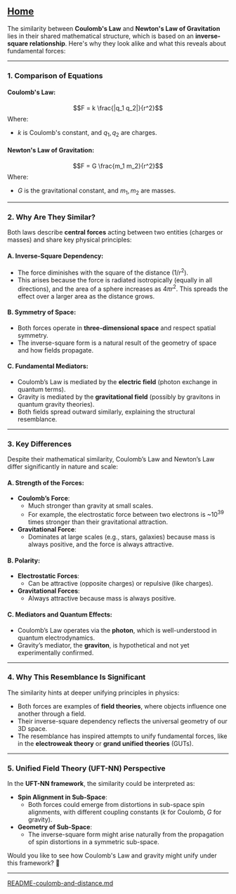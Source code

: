 [Home](https://t2m.io/VwvDcuw)
---

The similarity between **Coulomb's Law** and **Newton's Law of Gravitation** lies in their shared mathematical structure, which is based on an **inverse-square relationship**. Here's why they look alike and what this reveals about fundamental forces:

---

### **1. Comparison of Equations**

#### **Coulomb's Law**:
$$F = k \frac{|q_1 q_2|}{r^2}$$
Where:
- $k$ is Coulomb's constant, and $q_1, q_2$ are charges.

#### **Newton's Law of Gravitation**:
$$F = G \frac{m_1 m_2}{r^2}$$
Where:
- $G$ is the gravitational constant, and $m_1, m_2$ are masses.

---

### **2. Why Are They Similar?**
Both laws describe **central forces** acting between two entities (charges or masses) and share key physical principles:

#### **A. Inverse-Square Dependency**:
- The force diminishes with the square of the distance ($1/r^2$).
- This arises because the force is radiated isotropically (equally in all directions), and the area of a sphere increases as $4\pi r^2$. This spreads the effect over a larger area as the distance grows.

#### **B. Symmetry of Space**:
- Both forces operate in **three-dimensional space** and respect spatial symmetry.
- The inverse-square form is a natural result of the geometry of space and how fields propagate.

#### **C. Fundamental Mediators**:
- Coulomb’s Law is mediated by the **electric field** (photon exchange in quantum terms).
- Gravity is mediated by the **gravitational field** (possibly by gravitons in quantum gravity theories).
- Both fields spread outward similarly, explaining the structural resemblance.

---

### **3. Key Differences**
Despite their mathematical similarity, Coulomb’s Law and Newton’s Law differ significantly in nature and scale:

#### **A. Strength of the Forces**:
- **Coulomb’s Force**:
  - Much stronger than gravity at small scales.
  - For example, the electrostatic force between two electrons is ~$10^{39}$ times stronger than their gravitational attraction.
- **Gravitational Force**:
  - Dominates at large scales (e.g., stars, galaxies) because mass is always positive, and the force is always attractive.

#### **B. Polarity**:
- **Electrostatic Forces**:
  - Can be attractive (opposite charges) or repulsive (like charges).
- **Gravitational Forces**:
  - Always attractive because mass is always positive.

#### **C. Mediators and Quantum Effects**:
- Coulomb’s Law operates via the **photon**, which is well-understood in quantum electrodynamics.
- Gravity’s mediator, the **graviton**, is hypothetical and not yet experimentally confirmed.

---

### **4. Why This Resemblance Is Significant**
The similarity hints at deeper unifying principles in physics:
- Both forces are examples of **field theories**, where objects influence one another through a field.
- Their inverse-square dependency reflects the universal geometry of our 3D space.
- The resemblance has inspired attempts to unify fundamental forces, like in the **electroweak theory** or **grand unified theories** (GUTs).

---

### **5. Unified Field Theory (UFT-NN) Perspective**
In the **UFT-NN framework**, the similarity could be interpreted as:
- **Spin Alignment in Sub-Space**:
  - Both forces could emerge from distortions in sub-space spin alignments, with different coupling constants ($k$ for Coulomb, $G$ for gravity).
- **Geometry of Sub-Space**:
  - The inverse-square form might arise naturally from the propagation of spin distortions in a symmetric sub-space.

Would you like to see how Coulomb's Law and gravity might unify under this framework? 🚀


---

[README-coulomb-and-distance.md](https://t2m.io/5Mc0Qwg)
